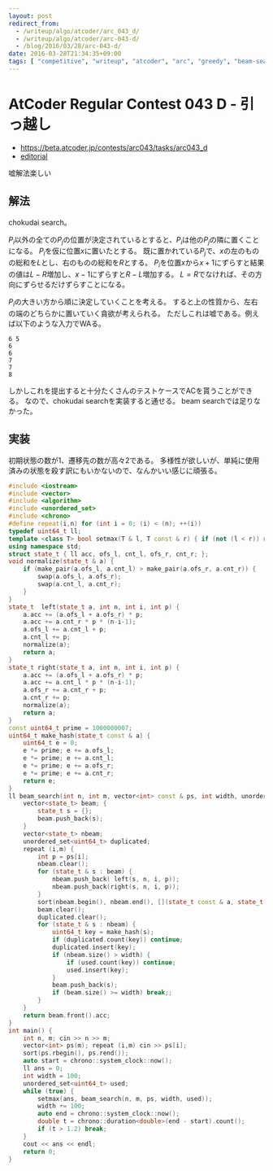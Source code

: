 ```yaml
---
layout: post
redirect_from:
  - /writeup/algo/atcoder/arc_043_d/
  - /writeup/algo/atcoder/arc-043-d/
  - /blog/2016/03/28/arc-043-d/
date: 2016-03-28T21:34:35+09:00
tags: [ "competitive", "writeup", "atcoder", "arc", "greedy", "beam-search", "chokudai-search", "lie" ]
---
```


# AtCoder Regular Contest 043 D - 引っ越し

-   <https://beta.atcoder.jp/contests/arc043/tasks/arc043_d>
-   [editorial](http://www.slideshare.net/chokudai/arc043)

嘘解法楽しい

## 解法

chokudai search。

$P_i$以外の全ての$P_j$の位置が決定されているとすると、$P_i$は他の$P_j$の隣に置くことになる。
$P_i$を仮に位置$x$に置いたとする。
既に置かれている$P_j$で、$x$の左のものの総和を$L$とし、右のものの総和を$R$とする。
$P_i$を位置$x$から$x+1$にずらすと結果の値は$L-R$増加し、$x-1$にずらすと$R-L$増加する。
$L = R$でなければ、その方向にずらせるだけずらすことになる。

$P_i$の大きい方から順に決定していくことを考える。
すると上の性質から、左右の端のどちらかに置いていく貪欲が考えられる。
ただしこれは嘘である。例えば以下のような入力でWAる。

```
6 5
6
6
7
7
8
```

しかしこれを提出すると十分たくさんのテストケースでACを貰うことができる。
なので、chokudai searchを実装すると通せる。
beam searchでは足りなかった。

## 実装

初期状態の数が$1$、遷移先の数が高々$2$である。
多様性が欲しいが、単純に使用済みの状態を殺す訳にもいかないので、なんかいい感じに頑張る。

``` c++
#include <iostream>
#include <vector>
#include <algorithm>
#include <unordered_set>
#include <chrono>
#define repeat(i,n) for (int i = 0; (i) < (n); ++(i))
typedef uint64_t ll;
template <class T> bool setmax(T & l, T const & r) { if (not (l < r)) return false; l = r; return true; }
using namespace std;
struct state_t { ll acc, ofs_l, cnt_l, ofs_r, cnt_r; };
void normalize(state_t & a) {
    if (make_pair(a.ofs_l, a.cnt_l) > make_pair(a.ofs_r, a.cnt_r)) {
        swap(a.ofs_l, a.ofs_r);
        swap(a.cnt_l, a.cnt_r);
    }
}
state_t  left(state_t a, int n, int i, int p) {
    a.acc += (a.ofs_l + a.ofs_r) * p;
    a.acc += a.cnt_r * p * (n-i-1);
    a.ofs_l += a.cnt_l + p;
    a.cnt_l += p;
    normalize(a);
    return a;
}
state_t right(state_t a, int n, int i, int p) {
    a.acc += (a.ofs_l + a.ofs_r) * p;
    a.acc += a.cnt_l * p * (n-i-1);
    a.ofs_r += a.cnt_r + p;
    a.cnt_r += p;
    normalize(a);
    return a;
}
const uint64_t prime = 1000000007;
uint64_t make_hash(state_t const & a) {
    uint64_t e = 0;
    e *= prime; e += a.ofs_l;
    e *= prime; e += a.cnt_l;
    e *= prime; e += a.ofs_r;
    e *= prime; e += a.cnt_r;
    return e;
}
ll beam_search(int n, int m, vector<int> const & ps, int width, unordered_set<uint64_t> & used) {
    vector<state_t> beam; {
        state_t s = {};
        beam.push_back(s);
    }
    vector<state_t> nbeam;
    unordered_set<uint64_t> duplicated;
    repeat (i,m) {
        int p = ps[i];
        nbeam.clear();
        for (state_t & s : beam) {
            nbeam.push_back( left(s, n, i, p));
            nbeam.push_back(right(s, n, i, p));
        }
        sort(nbeam.begin(), nbeam.end(), [](state_t const & a, state_t const & b) { return a.acc > b.acc; });
        beam.clear();
        duplicated.clear();
        for (state_t & s : nbeam) {
            uint64_t key = make_hash(s);
            if (duplicated.count(key)) continue;
            duplicated.insert(key);
            if (nbeam.size() > width) {
                if (used.count(key)) continue;
                used.insert(key);
            }
            beam.push_back(s);
            if (beam.size() >= width) break;;
        }
    }
    return beam.front().acc;
}
int main() {
    int n, m; cin >> n >> m;
    vector<int> ps(m); repeat (i,m) cin >> ps[i];
    sort(ps.rbegin(), ps.rend());
    auto start = chrono::system_clock::now();
    ll ans = 0;
    int width = 100;
    unordered_set<uint64_t> used;
    while (true) {
        setmax(ans, beam_search(n, m, ps, width, used));
        width += 100;
        auto end = chrono::system_clock::now();
        double t = chrono::duration<double>(end - start).count();
        if (t > 1.2) break;
    }
    cout << ans << endl;
    return 0;
}
```
